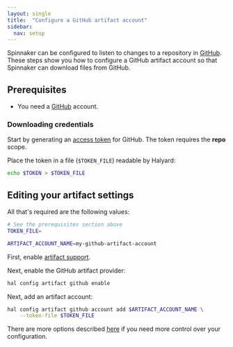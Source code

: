 ```yaml
---
layout: single
title:  "Configure a GitHub artifact account"
sidebar:
  nav: setup
---
```


Spinnaker can be configured to listen to changes to a repository in
[GitHub](https://github.com).
These steps show you how to configure a GitHub artifact account so that
Spinnaker can download files from GitHub.

## Prerequisites

* You need a [GitHub](https://github.com) account.

### Downloading credentials

Start by generating an [access token](https://github.com/settings/tokens)
for GitHub. The token requires the __repo__ scope.

Place the token in a file (`$TOKEN_FILE`) readable by Halyard:

```bash
echo $TOKEN > $TOKEN_FILE
```

## Editing your artifact settings

All that's required are the following values:

```bash
# See the prerequisites section above
TOKEN_FILE=

ARTIFACT_ACCOUNT_NAME=my-github-artifact-account
```

First, enable [artifact support](/reference/artifacts-with-artifactsrewrite//#enabling-artifact-support).

Next, enable the GitHub artifact provider:

```bash
hal config artifact github enable
```

Next, add an artifact account:

```bash
hal config artifact github account add $ARTIFACT_ACCOUNT_NAME \
    --token-file $TOKEN_FILE
```

There are more options described
[here](/reference/halyard/commands#hal-config-artifact-github-account-edit)
if you need more control over your configuration.
